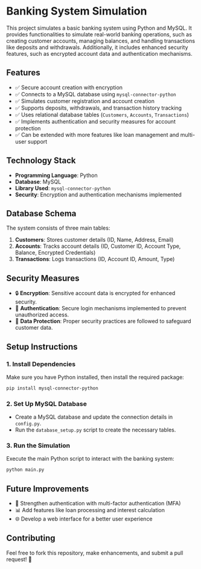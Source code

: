 # Banking System Simulation

This project simulates a basic banking system using Python and MySQL. It provides functionalities to simulate real-world banking operations, such as creating customer accounts, managing balances, and handling transactions like deposits and withdrawals. Additionally, it includes enhanced security features, such as encrypted account data and authentication mechanisms.

## Features
- ✅ Secure account creation with encryption
- ✅ Connects to a MySQL database using `mysql-connector-python`
- ✅ Simulates customer registration and account creation
- ✅ Supports deposits, withdrawals, and transaction history tracking
- ✅ Uses relational database tables (`Customers`, `Accounts`, `Transactions`)
- ✅ Implements authentication and security measures for account protection
- ✅ Can be extended with more features like loan management and multi-user support

## Technology Stack
- **Programming Language**: Python
- **Database**: MySQL
- **Library Used**: `mysql-connector-python`
- **Security**: Encryption and authentication mechanisms implemented

## Database Schema
The system consists of three main tables:

1. **Customers**: Stores customer details (ID, Name, Address, Email)
2. **Accounts**: Tracks account details (ID, Customer ID, Account Type, Balance, Encrypted Credentials)
3. **Transactions**: Logs transactions (ID, Account ID, Amount, Type)

## Security Measures
- 🔒 **Encryption**: Sensitive account data is encrypted for enhanced security.
- 🔑 **Authentication**: Secure login mechanisms implemented to prevent unauthorized access.
- 🚀 **Data Protection**: Proper security practices are followed to safeguard customer data.

## Setup Instructions
### 1. Install Dependencies
Make sure you have Python installed, then install the required package:
```bash
pip install mysql-connector-python
```

### 2. Set Up MySQL Database
- Create a MySQL database and update the connection details in `config.py`.
- Run the `database_setup.py` script to create the necessary tables.

### 3. Run the Simulation
Execute the main Python script to interact with the banking system:
```bash
python main.py
```

## Future Improvements
- 🔐 Strengthen authentication with multi-factor authentication (MFA)
- 📊 Add features like loan processing and interest calculation
- 🌐 Develop a web interface for a better user experience

## Contributing
Feel free to fork this repository, make enhancements, and submit a pull request! 🚀

